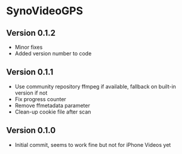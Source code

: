 SynoVideoGPS
======================

Version 0.1.2
-------------
- Minor fixes
- Added version number to code

Version 0.1.1
-------------
- Use community repository ffmpeg if available, fallback on built-in version if not
- Fix progress counter
- Remove ffmetadata parameter
- Clean-up cookie file after scan

Version 0.1.0
-------------
- Initial commit, seems to work fine but not for iPhone Videos yet
